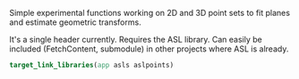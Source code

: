 Simple experimental functions working on 2D and 3D point sets to fit planes and estimate geometric transforms.

It's a single header currently. Requires the ASL library. Can easily be included (FetchContent, submodule) in other projects where ASL is already.

```cmake
target_link_libraries(app asls aslpoints)
```
